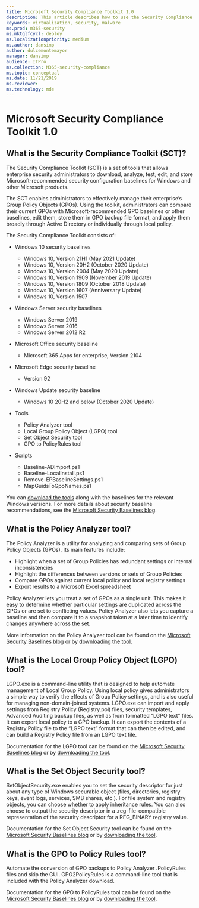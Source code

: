 ```yaml
---
title: Microsoft Security Compliance Toolkit 1.0
description: This article describes how to use the Security Compliance Toolkit in your organization
keywords: virtualization, security, malware
ms.prod: m365-security
ms.mktglfcycl: deploy
ms.localizationpriority: medium
ms.author: dansimp
author: dulcemontemayor
manager: dansimp
audience: ITPro
ms.collection: M365-security-compliance
ms.topic: conceptual
ms.date: 11/21/2019
ms.reviewer: 
ms.technology: mde
---
```


# Microsoft Security Compliance Toolkit 1.0

## What is the Security Compliance Toolkit (SCT)?

The Security Compliance Toolkit (SCT) is a set of tools that allows enterprise security administrators to download, analyze, test, edit, and store Microsoft-recommended security configuration baselines for Windows and other Microsoft products.

The SCT enables administrators to effectively manage their enterprise’s Group Policy Objects (GPOs). Using the toolkit, administrators can compare their current GPOs with Microsoft-recommended GPO baselines or other baselines, edit them, store them in GPO backup file format, and apply them broadly through Active Directory or individually through local policy.
<p></p>

The Security Compliance Toolkit consists of:

- Windows 10 security baselines
    - Windows 10, Version 21H1 (May 2021 Update)
    - Windows 10, Version 20H2 (October 2020 Update)
    - Windows 10, Version 2004 (May 2020 Update)
    - Windows 10, Version 1909 (November 2019 Update)
    - Windows 10, Version 1809 (October 2018 Update)
    - Windows 10, Version 1607 (Anniversary Update)
    - Windows 10, Version 1507

- Windows Server security baselines
    - Windows Server 2019
    - Windows Server 2016
    - Windows Server 2012 R2

- Microsoft Office security baseline
    - Microsoft 365 Apps for enterprise, Version 2104

- Microsoft Edge security baseline
    - Version 92
    
- Windows Update security baseline
    - Windows 10 20H2 and below (October 2020 Update)

- Tools
    - Policy Analyzer tool
    - Local Group Policy Object (LGPO) tool
    - Set Object Security tool
    - GPO to PolicyRules tool

-   Scripts
    -   Baseline-ADImport.ps1
    -   Baseline-LocalInstall.ps1
    -   Remove-EPBaselineSettings.ps1
    -   MapGuidsToGpoNames.ps1


You can [download the tools](https://www.microsoft.com/download/details.aspx?id=55319) along with the baselines for the relevant Windows versions. For more details about security baseline recommendations, see the [Microsoft Security Baselines blog](https://techcommunity.microsoft.com/t5/Microsoft-Security-Baselines/bg-p/Microsoft-Security-Baselines).

## What is the Policy Analyzer tool?

The Policy Analyzer is a utility for analyzing and comparing sets of Group Policy Objects (GPOs). Its main features include:
- Highlight when a set of Group Policies has redundant settings or internal inconsistencies
- Highlight the differences between versions or sets of Group Policies
- Compare GPOs against current local policy and local registry settings
- Export results to a Microsoft Excel spreadsheet

Policy Analyzer lets you treat a set of GPOs as a single unit. This makes it easy to determine whether particular settings are duplicated across the GPOs or are set to conflicting values. Policy Analyzer also lets you capture a baseline and then compare it to a snapshot taken at a later time to identify changes anywhere across the set. 

More information on the Policy Analyzer tool can be found on the [Microsoft Security Baselines blog](https://techcommunity.microsoft.com/t5/microsoft-security-baselines/new-tool-policy-analyzer/ba-p/701049) or by [downloading the tool](https://www.microsoft.com/download/details.aspx?id=55319).

## What is the Local Group Policy Object (LGPO) tool?

LGPO.exe is a command-line utility that is designed to help automate management of Local Group Policy. 
Using local policy gives administrators a simple way to verify the effects of Group Policy settings, and is also useful for managing non-domain-joined systems. 
LGPO.exe can import and apply settings from Registry Policy (Registry.pol) files, security templates, Advanced Auditing backup files, as well as from formatted “LGPO text” files. 
It can export local policy to a GPO backup. 
It can export the contents of a Registry Policy file to the “LGPO text” format that can then be edited, and can build a Registry Policy file from an LGPO text file.

Documentation for the LGPO tool can be found on the [Microsoft Security Baselines blog](https://techcommunity.microsoft.com/t5/microsoft-security-baselines/lgpo-exe-local-group-policy-object-utility-v1-0/ba-p/701045) or by [downloading the tool](https://www.microsoft.com/download/details.aspx?id=55319).

## What is the Set Object Security tool?

SetObjectSecurity.exe enables you to set the security descriptor for just about any type of Windows securable object (files, directories, registry keys, event logs, services, SMB shares, etc.). For file system and registry objects, you can choose whether to apply inheritance rules. You can also choose to output the security descriptor in a .reg-file-compatible representation of the security descriptor for a REG_BINARY registry value.

Documentation for the Set Object Security tool can be found on the [Microsoft Security Baselines blog](https://techcommunity.microsoft.com/t5/microsoft-security-baselines/new-amp-updated-security-tools/ba-p/1631613) or by [downloading the tool](https://www.microsoft.com/download/details.aspx?id=55319).

## What is the GPO to Policy Rules tool?

Automate the conversion of GPO backups to Policy Analyzer .PolicyRules files and skip the GUI. GPO2PolicyRules is a command-line tool that is included with the Policy Analyzer download. 

Documentation for the GPO to PolicyRules tool can be found on the [Microsoft Security Baselines blog](https://techcommunity.microsoft.com/t5/microsoft-security-baselines/new-amp-updated-security-tools/ba-p/1631613) or by [downloading the tool](https://www.microsoft.com/download/details.aspx?id=55319).

